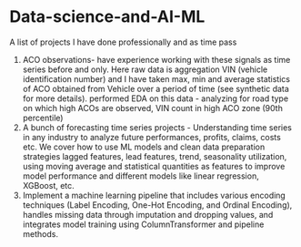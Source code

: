 # Data-science-and-AI-ML
A list of projects I have done professionally and as time pass

1) ACO observations- have experience working with these signals as time series before and only. Here raw data is aggregation VIN (vehicle identification number) and I have taken max, min and average statistics of ACO obtained from Vehicle over a period of time (see synthetic data for more details). performed EDA on this data - analyzing for road type on which high ACOs are observed, VIN count in high ACO zone (90th percentile)
2) A bunch of forecasting time series projects - Understanding time series in any industry to analyze future performances, profits, claims, costs etc. We cover how to use ML models and clean data preparation strategies lagged features, lead features, trend, seasonality utilization, using moving average and statistical quantities as features to improve model performance and different models like linear regression, XGBoost, etc.
3) Implement a machine learning pipeline that includes various encoding techniques (Label Encoding, One-Hot Encoding, and Ordinal Encoding), handles missing data through imputation and dropping values, and integrates model training using ColumnTransformer and pipeline methods.